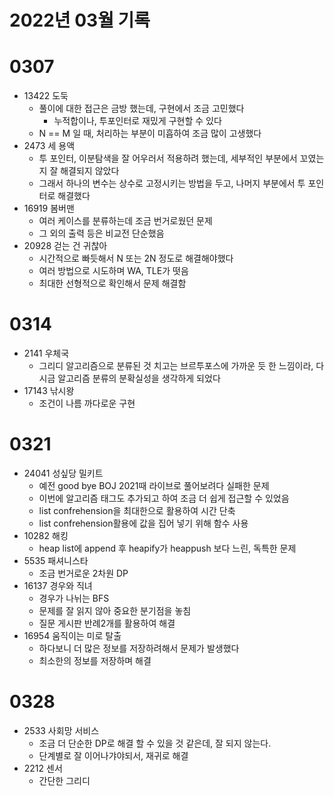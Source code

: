 # 2022년 03월 기록

# 0307
- 13422 도둑
    - 풀이에 대한 접근은 금방 했는데, 구현에서 조금 고민했다
        - 누적합이나, 투포인터로 재밌게 구현할 수 있다
    - N == M 일 때, 처리하는 부분이 미흡하여 조금 많이 고생했다
- 2473 세 용액
    - 투 포인터, 이분탐색을 잘 어우러서 적용하려 했는데, 세부적인 부분에서 꼬였는지 잘 해결되지 않았다
    - 그래서 하나의 변수는 상수로 고정시키는 방법을 두고, 나머지 부분에서 투 포인터로 해결했다
- 16919 봄버맨
    - 여러 케이스를 분류하는데 조금 번거로웠던 문제
    - 그 외의 출력 등은 비교전 단순했음
- 20928 걷는 건 귀찮아
    - 시간적으로 빠듯해서 N 또는 2N 정도로 해결해야했다
    - 여러 방법으로 시도하며 WA, TLE가 떳음
    - 최대한 선형적으로 확인해서 문제 해결함

# 0314
- 2141 우체국
    - 그리디 알고리즘으로 분류된 것 치고는 브르투포스에 가까운 듯 한 느낌이라, 다시금 알고리즘 분류의 분확실성을 생각하게 되었다
- 17143 낚시왕
    - 조건이 나름 까다로운 구현

# 0321
- 24041 성싶당 밀키트
    - 예전 good bye BOJ 2021때 라이브로 풀어보려다 실패한 문제
    - 이번에 알고리즘 태그도 추가되고 하여 조금 더 쉽게 접근할 수 있었음
    - list confrehension을 최대한으로 활용하여 시간 단축
    - list confrehension활용에 값을 집어 넣기 위해 함수 사용
- 10282 해킹
    - heap list에 append 후 heapify가 heappush 보다 느린, 독특한 문제
- 5535 패셔니스타
    - 조금 번거로운 2차원 DP
- 16137 경우와 직녀
    - 경우가 나뉘는 BFS
    - 문제를 잘 읽지 않아 중요한 분기점을 놓침
    - 질문 게시판 반례2개를 활용하여 해결
- 16954 움직이는 미로 탈출
    - 하다보니 더 많은 정보를 저장하려해서 문제가 발생했다
    - 최소한의 정보를 저장하며 해결

# 0328
- 2533 사회망 서비스
    - 조금 더 단순한 DP로 해결 할 수 있을 것 같은데, 잘 되지 않는다.
    - 단계별로 잘 이어나갸야되서, 재귀로 해결
- 2212 센서
    - 간단한 그리디

